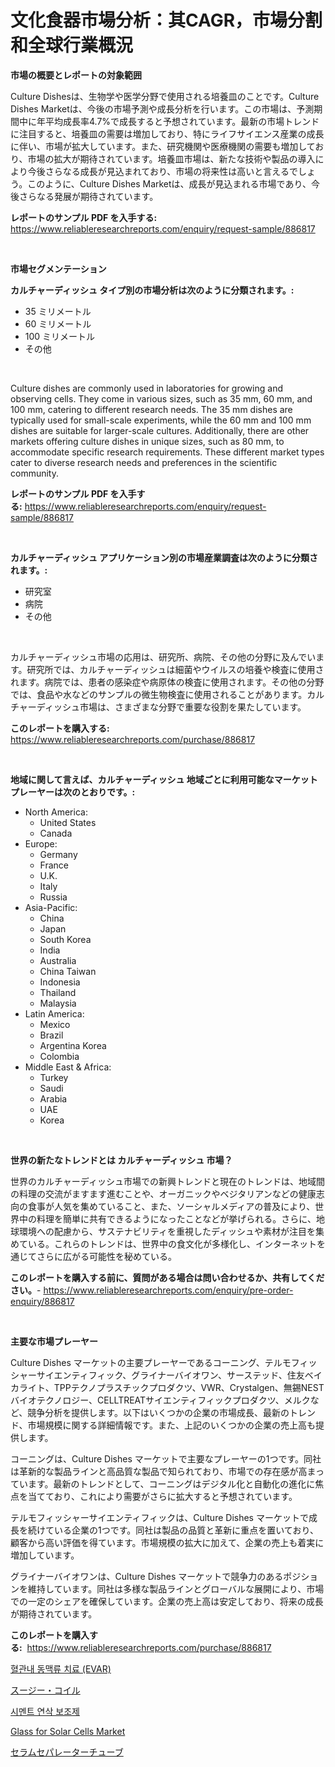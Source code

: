 <p><h1>文化食器市場分析：其CAGR，市場分割和全球行業概況</h1></p><p><strong>市場の概要とレポートの対象範囲</strong></p>
<p><p>Culture Dishesは、生物学や医学分野で使用される培養皿のことです。Culture Dishes Marketは、今後の市場予測や成長分析を行います。この市場は、予測期間中に年平均成長率4.7%で成長すると予想されています。最新の市場トレンドに注目すると、培養皿の需要は増加しており、特にライフサイエンス産業の成長に伴い、市場が拡大しています。また、研究機関や医療機関の需要も増加しており、市場の拡大が期待されています。培養皿市場は、新たな技術や製品の導入により今後さらなる成長が見込まれており、市場の将来性は高いと言えるでしょう。このように、Culture Dishes Marketは、成長が見込まれる市場であり、今後さらなる発展が期待されています。</p></p>
<p><strong>レポートのサンプル PDF を入手する:</strong> <a href="https://www.reliableresearchreports.com/enquiry/request-sample/886817">https://www.reliableresearchreports.com/enquiry/request-sample/886817</a></p>
<p>&nbsp;</p>
<p><strong>市場セグメンテーション</strong></p>
<p><strong>カルチャーディッシュ タイプ別の市場分析は次のように分類されます。:</strong></p>
<p><ul><li>35 ミリメートル</li><li>60 ミリメートル</li><li>100 ミリメートル</li><li>その他</li></ul></p>
<p>&nbsp;</p>
<p><p>Culture dishes are commonly used in laboratories for growing and observing cells. They come in various sizes, such as 35 mm, 60 mm, and 100 mm, catering to different research needs. The 35 mm dishes are typically used for small-scale experiments, while the 60 mm and 100 mm dishes are suitable for larger-scale cultures. Additionally, there are other markets offering culture dishes in unique sizes, such as 80 mm, to accommodate specific research requirements. These different market types cater to diverse research needs and preferences in the scientific community.</p></p>
<p><strong>レポートのサンプル PDF を入手する:</strong>&nbsp;<a href="https://www.reliableresearchreports.com/enquiry/request-sample/886817">https://www.reliableresearchreports.com/enquiry/request-sample/886817</a></p>
<p>&nbsp;</p>
<p><strong> カルチャーディッシュ アプリケーション別の市場産業調査は次のように分類されます。:</strong></p>
<p><ul><li>研究室</li><li>病院</li><li>その他</li></ul></p>
<p>&nbsp;</p>
<p><p>カルチャーディッシュ市場の応用は、研究所、病院、その他の分野に及んでいます。研究所では、カルチャーディッシュは細菌やウイルスの培養や検査に使用されます。病院では、患者の感染症や病原体の検査に使用されます。その他の分野では、食品や水などのサンプルの微生物検査に使用されることがあります。カルチャーディッシュ市場は、さまざまな分野で重要な役割を果たしています。</p></p>
<p><strong>このレポートを購入する:</strong>&nbsp; <a href="https://www.reliableresearchreports.com/purchase/886817">https://www.reliableresearchreports.com/purchase/886817</a></p>
<p>&nbsp;</p>
<p><strong>地域に関して言えば、カルチャーディッシュ 地域ごとに利用可能なマーケットプレーヤーは次のとおりです。:</strong></p>
<p><ul>
    <li>
        North America:
        <ul>
            <li>United States</li>
            <li>Canada</li>
        </ul>
    </li>
    <li>
        Europe:
        <ul>
            <li>Germany</li>
            <li>France</li>
            <li>U.K.</li>
            <li>Italy</li>
            <li>Russia</li>
        </ul>
    </li>
    <li>
        Asia-Pacific:
        <ul>
            <li>China</li>
            <li>Japan</li>
            <li>South Korea</li>
            <li>India</li>
            <li>Australia</li>
            <li>China Taiwan</li>
            <li>Indonesia</li>
            <li>Thailand</li>
            <li>Malaysia</li>
        </ul>
    </li>
    <li>
        Latin America:
        <ul>
            <li>Mexico</li>
            <li>Brazil</li>
            <li>Argentina Korea</li>
            <li>Colombia</li>
        </ul>
    </li>
    <li>
        Middle East & Africa:
        <ul>
            <li>Turkey</li>
            <li>Saudi</li>
            <li>Arabia</li>
            <li>UAE</li>
            <li>Korea</li>
        </ul>
    </li>
    </ul></p>
<p>&nbsp;</p>
<p><strong>世界の新たなトレンドとは カルチャーディッシュ 市場？</strong></p>
<p><p>世界のカルチャーディッシュ市場での新興トレンドと現在のトレンドは、地域間の料理の交流がますます進むことや、オーガニックやベジタリアンなどの健康志向の食事が人気を集めていること、また、ソーシャルメディアの普及により、世界中の料理を簡単に共有できるようになったことなどが挙げられる。さらに、地球環境への配慮から、サステナビリティを重視したディッシュや素材が注目を集めている。これらのトレンドは、世界中の食文化が多様化し、インターネットを通じてさらに広がる可能性を秘めている。</p></p>
<p><strong>このレポートを購入する前に、質問がある場合は問い合わせるか、共有してください。</strong>- <a href="https://www.reliableresearchreports.com/enquiry/pre-order-enquiry/886817">https://www.reliableresearchreports.com/enquiry/pre-order-enquiry/886817</a></p>
<p>&nbsp;</p>
<p><strong>主要な市場プレーヤー</strong></p>
<p><p>Culture Dishes マーケットの主要プレーヤーであるコーニング、テルモフィッシャーサイエンティフィック、グライナーバイオワン、サーステッド、住友ベイカライト、TPPテクノプラスチックプロダクツ、VWR、Crystalgen、無錫NESTバイオテクノロジー、CELLTREATサイエンティフィックプロダクツ、メルクなど、競争分析を提供します。以下はいくつかの企業の市場成長、最新のトレンド、市場規模に関する詳細情報です。また、上記のいくつかの企業の売上高も提供します。</p><p>コーニングは、Culture Dishes マーケットで主要なプレーヤーの1つです。同社は革新的な製品ラインと高品質な製品で知られており、市場での存在感が高まっています。最新のトレンドとして、コーニングはデジタル化と自動化の進化に焦点を当てており、これにより需要がさらに拡大すると予想されています。</p><p>テルモフィッシャーサイエンティフィックは、Culture Dishes マーケットで成長を続けている企業の1つです。同社は製品の品質と革新に重点を置いており、顧客から高い評価を得ています。市場規模の拡大に加えて、企業の売上も着実に増加しています。</p><p>グライナーバイオワンは、Culture Dishes マーケットで競争力のあるポジションを維持しています。同社は多様な製品ラインとグローバルな展開により、市場での一定のシェアを確保しています。企業の売上高は安定しており、将来の成長が期待されています。</p></p>
<p><strong>このレポートを購入する:</strong>&nbsp;&nbsp;<a href="https://www.reliableresearchreports.com/purchase/886817">https://www.reliableresearchreports.com/purchase/886817</a></p>
<p><p><a href="https://github.com/Penelolack456456/Market-Research-Report-List-1/blob/main/810348614967.md">혈관내 동맥류 치료 (EVAR)</a></p><p><a href="https://medium.com/@skylarreilly36/2024%E5%B9%B4%E3%81%8B%E3%82%892031%E5%B9%B4%E3%81%BE%E3%81%A7%E3%81%AE%E6%9C%9F%E9%96%93%E3%81%AB%E4%BA%88%E6%B8%AC%E3%81%95%E3%82%8C%E3%82%8Bsuzi-coils%E3%81%AE%E5%B8%82%E5%A0%B4%E5%8B%95%E5%90%91%E3%81%A8%E5%B8%82%E5%A0%B4%E5%88%86%E6%9E%90-cf946c90f421">スージー・コイル</a></p><p><a href="https://medium.com/@hermanokutneva7878567/%EC%8B%9C%EB%A9%98%ED%8A%B8-%EB%B6%84%EC%87%84-%EB%B3%B4%EC%A1%B0%EC%A0%9C-%EC%8B%9C%EC%9E%A5-%EC%9D%B8%EC%82%AC%EC%9D%B4%ED%8A%B8-%EC%8B%9C%EC%9E%A5-%EB%8F%99%ED%96%A5-%EC%84%B1%EC%9E%A5-2024%EB%85%84%EB%B6%80%ED%84%B0-2031%EB%85%84%EA%B9%8C%EC%A7%80-%EC%98%88%EC%B8%A1%EB%90%9C-%EA%B2%83-fdbe3ff18536">시멘트 연삭 보조제</a></p><p><a href="https://github.com/angelajermaine/Market-Research-Report-List-2/blob/main/glass-for-solar-cells-market.md">Glass for Solar Cells Market</a></p><p><a href="https://github.com/ReganWisoky2023/Market-Research-Report-List-1/blob/main/330845416147.md">セラムセパレーターチューブ</a></p></p>